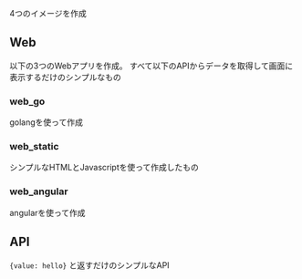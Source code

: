 4つのイメージを作成
## Web
以下の3つのWebアプリを作成。
すべて以下のAPIからデータを取得して画面に表示するだけのシンプルなもの

### web_go
golangを使って作成

### web_static
シンプルなHTMLとJavascriptを使って作成したもの

### web_angular
angularを使って作成

## API
`{value: hello}` と返すだけのシンプルなAPI